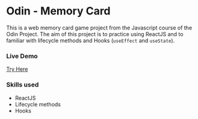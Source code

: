 # Odin - Memory Card
This is a web memory card game project from the Javascript course of the Odin Project. The aim of this project is to practice using ReactJS and to familiar with lifecycle methods and Hooks (`useEffect` and `useState`).

### Live Demo
[Try Here](https://tymc47.github.io/odin-memorycard/)

### Skills used
- ReactJS
- Lifecycle methods
- Hooks